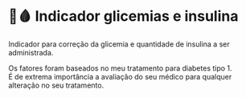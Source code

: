 # 💉🩸 Indicador glicemias e insulina
 Indicador para correção da glicemia e quantidade de insulina a ser administrada.
 
 Os fatores foram baseados no meu tratamento para diabetes tipo 1. <br>
 É de extrema importância a avaliação do seu médico para qualquer alteração no seu tratamento.
